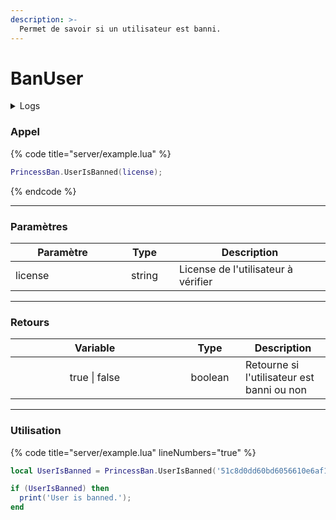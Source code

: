 ```yaml
---
description: >-
  Permet de savoir si un utilisateur est banni.
---
```


# BanUser

<details>
  <summary>Logs</summary>

  Ajoutée en **v1.0**
</details>

### Appel

{% code title="server/example.lua" %}
```lua
PrincessBan.UserIsBanned(license);
```
{% endcode %}

---

### Paramètres

<table>
  <thead>
    <tr>
      <th width="151" align="center">Paramètre</th>
      <th width="79" align="center">Type</th>
      <th align="center">Description</th>
    </tr>
  </thead>
  <tbody>
    <tr>
      <td>license</td>
      <td align="center">string</td>
      <td>License de l'utilisateur à vérifier</td>
    </tr>
  </tbody>
</table>

---

### Retours

<table>
  <thead>
    <tr>
      <th width="254" align="center">Variable</th>
      <th width="82" align="center">Type</th>
      <th align="center">Description</th>
    </tr>
  </thead>
  <tbody>
    <tr>
      <td align="center">true | false</td>
      <td align="center">boolean</td>
      <td>Retourne si l'utilisateur est banni ou non</td>
    </tr>
  </tbody>
</table>

---

### Utilisation

{% code title="server/example.lua" lineNumbers="true" %}
```lua
local UserIsBanned = PrincessBan.UserIsBanned('51c8d0dd60bd6056610e6af1dc39364c5b014f20');

if (UserIsBanned) then
  print('User is banned.');
end
```